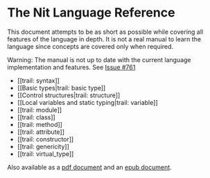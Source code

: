 # The Nit Language Reference

This document attempts to be as short as possible while covering all
features of the language in depth. It is not a real manual to learn the
language since concepts are covered only when required.

Warning: The manual is not up to date with the current language implementation and features.
See [Issue #761](https://github.com/nitlang/nit/issues/761)

* [[trail: syntax]]
* [[Basic types|trail: basic type]]
* [[Control structures|trail: structure]]
* [[Local variables and static typing|trail: variable]]
* [[trail: module]]
* [[trail: class]]
* [[trail: method]]
* [[trail: attribute]]
* [[trail: constructor]]
* [[trail: genericity]]
* [[trail: virtual_type]]

Also available as a [pdf document](nitreference.pdf) and an [epub document](nitreference.epub).
